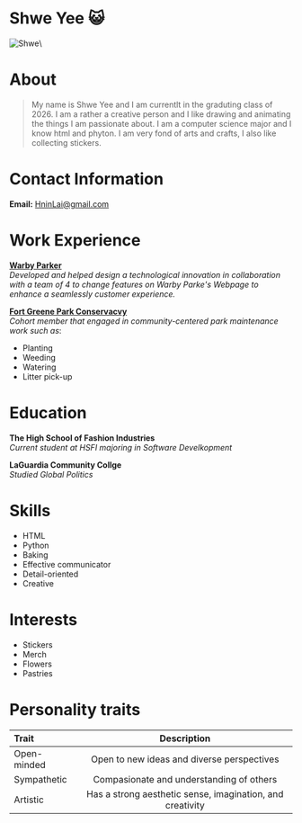 # Shwe Yee :smiley_cat:
![Shwe](https://www.shutterstock.com/image-photo/funny-tabby-cat-black-tie-600nw-2207248027.jpg)\


# About
> My name is Shwe Yee and I am currentlt in the graduting class of 2026. I am a rather a creative person and I like drawing and animating the things I am passionate about. I am a computer science major and I know html and phyton. I am very fond of arts and crafts, I also like collecting stickers. 



# Contact Information
**Email:** HninLai@gmail.com
# Work Experience
[**Warby Parker**](https://www.warbyparker.com/)\
_Developed and helped design a technological innovation in collaboration with a team of 4 to change features on Warby Parke's Webpage to enhance a seamlessly customer experience._ 

[**Fort Greene Park Conservacvy**](https://www.fortgreenepark.org/all-programs/green-team)\
_Cohort member that engaged in community-centered park maintenance work such as_:
* Planting
* Weeding
* Watering
* Litter pick-up


# Education
**The High School of Fashion Industries**\
_Current student at HSFI majoring in Software Develkopment_


**LaGuardia Community Collge**\
_Studied Global Politics_

# Skills

* HTML
* Python
* Baking 
* Effective communicator
* Detail-oriented
* Creative 
# Interests

* Stickers
* Merch
* Flowers
* Pastries

# Personality traits
|    Trait   | Description | 
| :---        |    :----:   | 
| Open-minded      | Open to new ideas and diverse perspectives  | 
| Sympathetic   |   Compasionate and understanding of others      | 
| Artistic   |   Has a strong aesthetic sense, imagination, and creativity    | 




